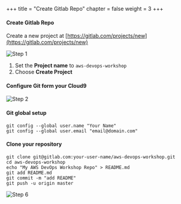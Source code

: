 +++
title = "Create Gitlab Repo"
chapter = false
weight = 3
+++

#### Create Gitlab Repo

Create a new project at [https://gitlab.com/projects/new](https://gitlab.com/projects/new)

![Step 1](/images/gitlab/gitlab_step1.png)

1. Set the __Project name__ to `aws-devops-workshop`
2. Choose __Create Project__

#### Configure Git form your Cloud9

![Step 2](/images/gitlab/gitlab_step2.png)

#### Git global setup
```
git config --global user.name "Your Name"
git config --global user.email "email@domain.com"
```

#### Clone your repository

```
git clone git@gitlab.com:your-user-name/aws-devops-workshop.git
cd aws-devops-workshop
echo "My AWS DevOps Workshop Repo" > README.md
git add README.md
git commit -m "add README"
git push -u origin master
```

![Step 6](/images/gitlab/gitlab_step6.png)

